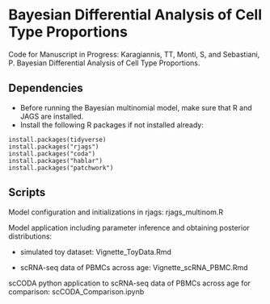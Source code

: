 # Bayesian Differential Analysis of Cell Type Proportions

Code for Manuscript in Progress: Karagiannis, TT, Monti, S, and Sebastiani, P. Bayesian Differential Analysis of Cell Type Proportions.

## Dependencies
* Before running the Bayesian multinomial model, make sure that R and JAGS are installed.
* Install the following R packages if not installed already:

```
install.packages(tidyverse)
install.packages("rjags")
install.packages("coda")
install.packages("hablar")
install.packages("patchwork")
```

## Scripts

Model configuration and initializations in rjags: rjags_multinom.R

Model application including parameter inference and obtaining posterior distributions:

- simulated toy dataset: Vignette_ToyData.Rmd

- scRNA-seq data of PBMCs across age: Vignette_scRNA_PBMC.Rmd

scCODA python application to scRNA-seq data of PBMCs across age for comparison: scCODA_Comparison.ipynb
 

